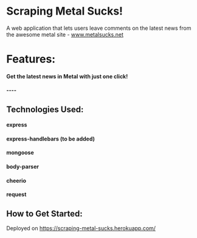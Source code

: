 # Scraping Metal Sucks!
A web application that lets users leave comments on the latest news from the
awesome metal site - www.metalsucks.net

# Features:
#### Get the latest news in Metal with just one click!
#### ----

## Technologies Used:
#### express
#### express-handlebars (to be added)
#### mongoose
#### body-parser
#### cheerio
#### request


## How to Get Started:


Deployed on https://scraping-metal-sucks.herokuapp.com/
